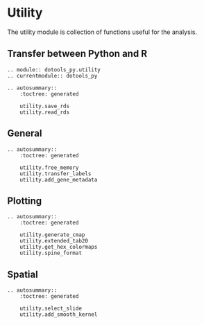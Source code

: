 # Utility
The utility module is collection of functions useful for
the analysis.


## Transfer between Python and R
```{eval-rst}
.. module:: dotools_py.utility
.. currentmodule:: dotools_py

.. autosummary::
    :toctree: generated

    utility.save_rds
    utility.read_rds
```

## General
```{eval-rst}
.. autosummary::
    :toctree: generated

    utility.free_memory
    utility.transfer_labels
    utility.add_gene_metadata
```

## Plotting
```{eval-rst}
.. autosummary::
    :toctree: generated

    utility.generate_cmap
    utility.extended_tab20
    utility.get_hex_colormaps
    utility.spine_format
```

## Spatial
```{eval-rst}
.. autosummary::
    :toctree: generated

    utility.select_slide
    utility.add_smooth_kernel
```

